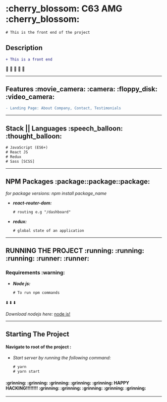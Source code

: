 <h1>:cherry_blossom: C63 AMG :cherry_blossom:</h1>

```diff
# This is the front end of the project
```

<h2> Description </h2>

```diff
+ This is a front end
```
:hibiscus: :hibiscus: :hibiscus: :hibiscus: :hibiscus:

<hr />

<h2> Features :movie_camera: :camera: :floppy_disk: :video_camera:</h2>  

```diff
- Landing Page: About Company, Contact, Testimonials
```
<hr />

<h2> Stack || Languages :speech_balloon: :thought_balloon:</h2> 

```diff
# JavaScript (ES6+)
# React JS
# Redux
# Sass [SCSS]
```
<hr />

<h2>NPM Packages :package::package::package:</h2>
<em>for package versions: npm install package_name</em>

<ul>
  <li>
    <em>
      <strong>
        react-router-dom:
      </strong>
    </em>
  </li>
    
```diff
# routing e.g "/dashboard"
```

  <li>
    <em>
      <strong>
        redux:
      </strong>
    </em>
  </li>
    
```diff
# global state of an application
```
</ul>

<hr />

<h2> RUNNING THE PROJECT :running: :running: :running: :runner: :runner:</h2> 

<h3> Requirements :warning:</h3> 

<ul>
   <li>
      <em>
        <strong>
          Node js:
        </strong>
      </em>
  </li>

```diff
# To run npm commands
```
</ul>

:arrow_down: :arrow_down: :arrow_down:

<em>Download nodejs here:</em> [node js!](https://nodejs.org/en/)<br />

<hr />

<h2> Starting The Project </h2>

<h4> Navigate to root of the project : </h4>

<ul>
   <li>
      <em>
        Start server by running the following command:
       </em>
    </li>
    
```diff
# yarn
# yarn start
```
</ul>

<h4> :grinning: :grinning: :grinning: :grinning: :grinning: HAPPY HACKING!!!!!!!! :grinning: :grinning: :grinning: :grinning: :grinning: </h4>

<hr />